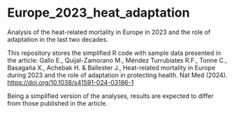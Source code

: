 # Europe_2023_heat_adaptation

Analysis of the heat-related mortality in Europe in 2023 and the role of adaptation in the last two decades.

This repository stores the simplified R code with sample data presented in the article: 
Gallo E., Quijal-Zamorano M., Méndez Turrubiates R.F., Tonne C., Basagaña X., Achebak H. & Ballester J., Heat-related mortality in Europe during 2023 and the role of adaptation in protecting health. Nat Med (2024). https://doi.org/10.1038/s41591-024-03186-1

Being a simplified version of the analyses, results are expected to differ from those published in the article.
